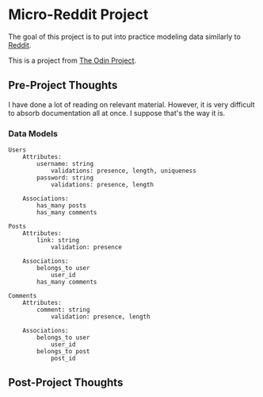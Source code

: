 # Micro-Reddit Project

The goal of this project is to put into practice modeling data similarly to [Reddit](https://www.reddit.com).

This is a project from [The Odin Project](https://www.theodinproject.com/courses/ruby-on-rails/lessons/building-with-active-record).

## Pre-Project Thoughts

I have done a lot of reading on relevant material. However, it is very difficult to absorb documentation all at once. I suppose that's the way it is.

### Data Models

```
Users
	Attributes:
		username: string
			validations: presence, length, uniqueness
		password: string
			validations: presence, length

	Associations:
		has_many posts
		has_many comments

Posts
	Attributes:
		link: string
			validation: presence

	Associations:
		belongs_to user
			user_id
		has_many comments

Comments
	Attributes:
		comment: string
			validation: presence, length

	Associations:
		belongs_to user
			user_id
		belongs_to post
			post_id
```

## Post-Project Thoughts

